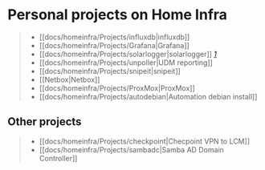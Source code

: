 # Personal projects on Home Infra

> - [[docs/homeinfra/Projects/influxdb|influxdb]]
> - [[docs/homeinfra/Projects/Grafana|Grafana]]
> - [[docs/homeinfra/Projects/solarlogger|solarlogger]] [*1*](https://github.com/basking-in-the-sun2000/solar-logger)
> - [[docs/homeinfra/Projects/unpoller|UDM reporting]]
> - [[docs/homeinfra/Projects/snipeit|snipeit]]
> - [[Netbox|Netbox]]
> - [[docs/homeinfra/Projects/ProxMox|ProxMox]]
> - [[docs/homeinfra/Projects/autodebian|Automation debian install]]

## Other projects

> - [[docs/homeinfra/Projects/checkpoint|Checpoint VPN to LCM]]
> - [[docs/homeinfra/Projects/sambadc|Samba AD Domain Controller]]

